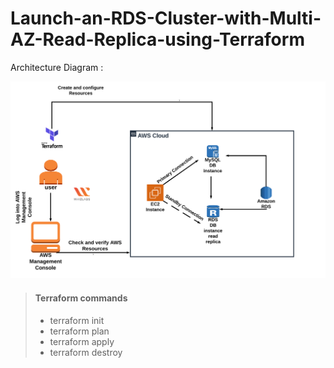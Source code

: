 # Launch-an-RDS-Cluster-with-Multi-AZ-Read-Replica-using-Terraform

Architecture Diagram :

![Architecture Diagram](rdc_cluster.png)

> #### Terraform commands 
>
> - terraform init 
> - terraform plan
> - terraform apply
> - terraform destroy